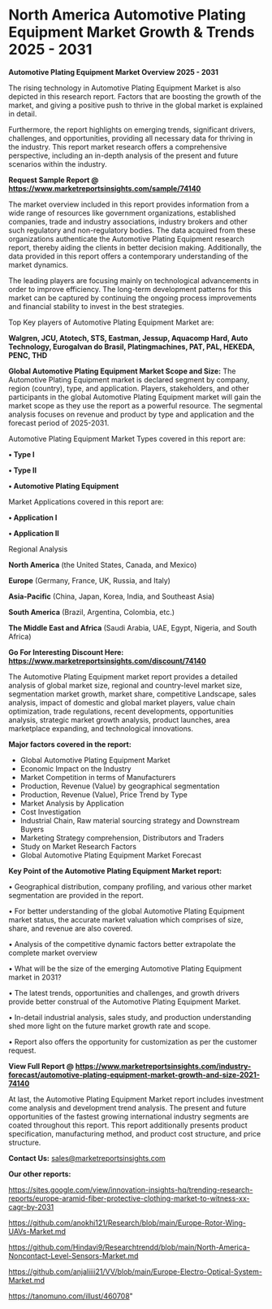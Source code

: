 # North America Automotive Plating Equipment Market Growth & Trends 2025 - 2031

<Strong> Automotive Plating Equipment Market Overview 2025 - 2031</strong>

The rising technology in Automotive Plating Equipment Market is also depicted in this research report. Factors that are boosting the growth of the market, and giving a positive push to thrive in the global market is explained in detail.

Furthermore, the report highlights on emerging trends, significant drivers, challenges, and opportunities, providing all necessary data for thriving in the industry. This report market research offers a comprehensive perspective, including an in-depth analysis of the present and future scenarios within the industry.

<strong>Request Sample Report @ <a href=https://www.marketreportsinsights.com/sample/74140>https://www.marketreportsinsights.com/sample/74140</a></strong>

The market overview included in this report provides information from a wide range of resources like government organizations, established companies, trade and industry associations, industry brokers and other such regulatory and non-regulatory bodies. The data acquired from these organizations authenticate the Automotive Plating Equipment research report, thereby aiding the clients in better decision making. Additionally, the data provided in this report offers a contemporary understanding of the market dynamics.

The leading players are focusing mainly on technological advancements in order to improve efficiency. The long-term development patterns for this market can be captured by continuing the ongoing process improvements and financial stability to invest in the best strategies.

Top Key players of Automotive Plating Equipment Market are:

<strong>Walgren, JCU, Atotech, STS, Eastman, Jessup, Aquacomp Hard, Auto Technology, Eurogalvan do Brasil, Platingmachines, PAT, PAL, HEKEDA, PENC, THD</strong>

<strong><b>Global Automotive Plating Equipment Market Scope and Size:</b></strong>
The Automotive Plating Equipment market is declared segment by company, region (country), type, and application. Players, stakeholders, and other participants in the global Automotive Plating Equipment market will gain the market scope as they use the report as a powerful resource. The segmental analysis focuses on revenue and product by type and application and the forecast period of 2025-2031.

Automotive Plating Equipment Market Types covered in this report are:

<strong>• Type I

• Type II

• Automotive Plating Equipment</strong>

Market Applications covered in this report are:

<strong>• Application I

• Application II</strong> 

Regional Analysis

<strong>North America</strong> (the United States, Canada, and Mexico)

<strong>Europe</strong> (Germany, France, UK, Russia, and Italy)

<strong>Asia-Pacific</strong> (China, Japan, Korea, India, and Southeast Asia)

<strong>South America</strong> (Brazil, Argentina, Colombia, etc.)

<strong>The Middle East and Africa</strong> (Saudi Arabia, UAE, Egypt, Nigeria, and South Africa)

<strong>Go For Interesting Discount Here: <a href=https://www.marketreportsinsights.com/discount/74140>https://www.marketreportsinsights.com/discount/74140</a></strong>

The Automotive Plating Equipment market report provides a detailed analysis of global market size, regional and country-level market size, segmentation market growth, market share, competitive Landscape, sales analysis, impact of domestic and global market players, value chain optimization, trade regulations, recent developments, opportunities analysis, strategic market growth analysis, product launches, area marketplace expanding, and technological innovations.

<strong><b>Major factors covered in the report:</b></strong>
<ul>
  <li>Global Automotive Plating Equipment Market </li>
  <li>Economic Impact on the Industry</li>
  <li>Market Competition in terms of Manufacturers</li>
  <li>Production, Revenue (Value) by geographical segmentation</li>
  <li>Production, Revenue (Value), Price Trend by Type</li>
  <li>Market Analysis by Application</li>
  <li>Cost Investigation</li>
  <li>Industrial Chain, Raw material sourcing strategy and Downstream Buyers</li>
  <li>Marketing Strategy comprehension, Distributors and Traders</li>
  <li>Study on Market Research Factors</li>
  <li>Global Automotive Plating Equipment Market Forecast</li>
</ul>

<strong><b>Key Point of the Automotive Plating Equipment Market report:</b></strong>

• Geographical distribution, company profiling, and various other market segmentation are provided in the report.

• For better understanding of the global Automotive Plating Equipment market status, the accurate market valuation which comprises of size, share, and revenue are also covered.

• Analysis of the competitive dynamic factors better extrapolate the complete market overview

• What will be the size of the emerging Automotive Plating Equipment market in 2031?

• The latest trends, opportunities and challenges, and growth drivers provide better construal of the Automotive Plating Equipment Market.

• In-detail industrial analysis, sales study, and production understanding shed more light on the future market growth rate and scope.

• Report also offers the opportunity for customization as per the customer request.

<strong><b>View Full Report @ <a href=https://www.marketreportsinsights.com/industry-forecast/automotive-plating-equipment-market-growth-and-size-2021-74140>https://www.marketreportsinsights.com/industry-forecast/automotive-plating-equipment-market-growth-and-size-2021-74140</a></b></strong>


At last, the Automotive Plating Equipment Market report includes investment come analysis and development trend analysis. The present and future opportunities of the fastest growing international industry segments are coated throughout this report. This report additionally presents product specification, manufacturing method, and product cost structure, and price structure.

<strong>Contact Us:</strong>
sales@marketreportsinsights.com

<strong>Our other reports:</strong>

<a href=https://sites.google.com/view/innovation-insights-hq/trending-research-reports/europe-aramid-fiber-protective-clothing-market-to-witness-xx-cagr-by-2031>https://sites.google.com/view/innovation-insights-hq/trending-research-reports/europe-aramid-fiber-protective-clothing-market-to-witness-xx-cagr-by-2031</a>

<a href=https://github.com/anokhi121/Research/blob/main/Europe-Rotor-Wing-UAVs-Market.md>https://github.com/anokhi121/Research/blob/main/Europe-Rotor-Wing-UAVs-Market.md</a>

<a href=https://github.com/Hindavi9/Researchtrendd/blob/main/North-America-Noncontact-Level-Sensors-Market.md>https://github.com/Hindavi9/Researchtrendd/blob/main/North-America-Noncontact-Level-Sensors-Market.md</a>

<a href=https://github.com/anjaliiii21/VV/blob/main/Europe-Electro-Optical-System-Market.md>https://github.com/anjaliiii21/VV/blob/main/Europe-Electro-Optical-System-Market.md</a>

<a href=https://tanomuno.com/illust/460708>https://tanomuno.com/illust/460708</a>"
